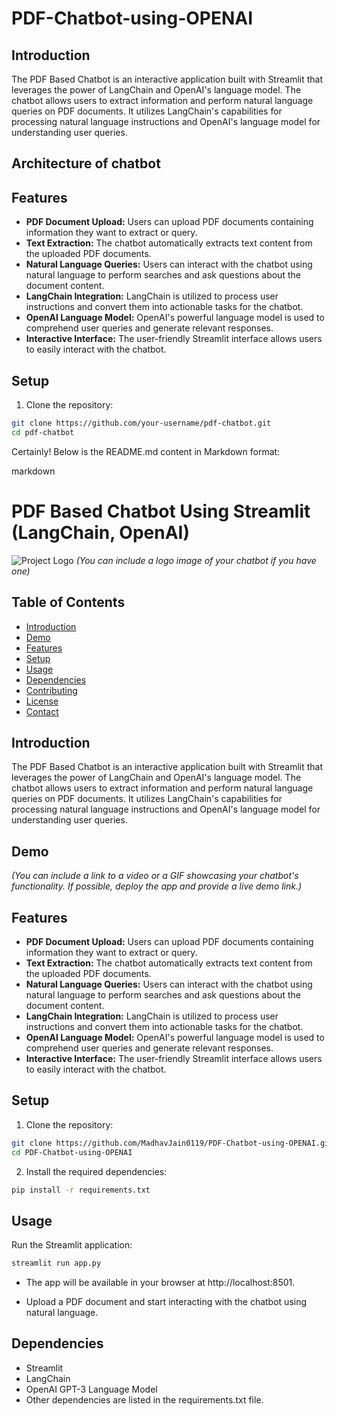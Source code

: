 # PDF-Chatbot-using-OPENAI

## Introduction

The PDF Based Chatbot is an interactive application built with Streamlit that leverages the power of LangChain and OpenAI's language model. The chatbot allows users to extract information and perform natural language queries on PDF documents. It utilizes LangChain's capabilities for processing natural language instructions and OpenAI's language model for understanding user queries.

## Architecture of chatbot


## Features

- **PDF Document Upload:** Users can upload PDF documents containing information they want to extract or query.
- **Text Extraction:** The chatbot automatically extracts text content from the uploaded PDF documents.
- **Natural Language Queries:** Users can interact with the chatbot using natural language to perform searches and ask questions about the document content.
- **LangChain Integration:** LangChain is utilized to process user instructions and convert them into actionable tasks for the chatbot.
- **OpenAI Language Model:** OpenAI's powerful language model is used to comprehend user queries and generate relevant responses.
- **Interactive Interface:** The user-friendly Streamlit interface allows users to easily interact with the chatbot.

## Setup

1. Clone the repository:

```bash
git clone https://github.com/your-username/pdf-chatbot.git
cd pdf-chatbot
```

Certainly! Below is the README.md content in Markdown format:

markdown

# PDF Based Chatbot Using Streamlit (LangChain, OpenAI)

![Project Logo](project_logo.png) *(You can include a logo image of your chatbot if you have one)*

## Table of Contents
- [Introduction](#introduction)
- [Demo](#demo)
- [Features](#features)
- [Setup](#setup)
- [Usage](#usage)
- [Dependencies](#dependencies)
- [Contributing](#contributing)
- [License](#license)
- [Contact](#contact)

## Introduction

The PDF Based Chatbot is an interactive application built with Streamlit that leverages the power of LangChain and OpenAI's language model. The chatbot allows users to extract information and perform natural language queries on PDF documents. It utilizes LangChain's capabilities for processing natural language instructions and OpenAI's language model for understanding user queries.

## Demo

*(You can include a link to a video or a GIF showcasing your chatbot's functionality. If possible, deploy the app and provide a live demo link.)*

## Features

- **PDF Document Upload:** Users can upload PDF documents containing information they want to extract or query.
- **Text Extraction:** The chatbot automatically extracts text content from the uploaded PDF documents.
- **Natural Language Queries:** Users can interact with the chatbot using natural language to perform searches and ask questions about the document content.
- **LangChain Integration:** LangChain is utilized to process user instructions and convert them into actionable tasks for the chatbot.
- **OpenAI Language Model:** OpenAI's powerful language model is used to comprehend user queries and generate relevant responses.
- **Interactive Interface:** The user-friendly Streamlit interface allows users to easily interact with the chatbot.

## Setup

1. Clone the repository:

```bash
git clone https://github.com/MadhavJain0119/PDF-Chatbot-using-OPENAI.git
cd PDF-Chatbot-using-OPENAI
``` 

2. Install the required dependencies:

```bash
pip install -r requirements.txt
```

## Usage

Run the Streamlit application:

``` bash
streamlit run app.py
``` 

- The app will be available in your browser at http://localhost:8501.

- Upload a PDF document and start interacting with the chatbot using natural language.

## Dependencies

- Streamlit
- LangChain
- OpenAI GPT-3 Language Model
- Other dependencies are listed in the requirements.txt file.
